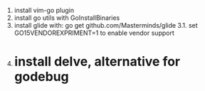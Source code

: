 1. install vim-go plugin
2. install go utils with GoInstallBinaries
3. install glide with: go get github.com/Masterminds/glide
    3.1. set GO15VENDOREXPRIMENT=1 to enable vendor support
4. # install delve, alternative for godebug

